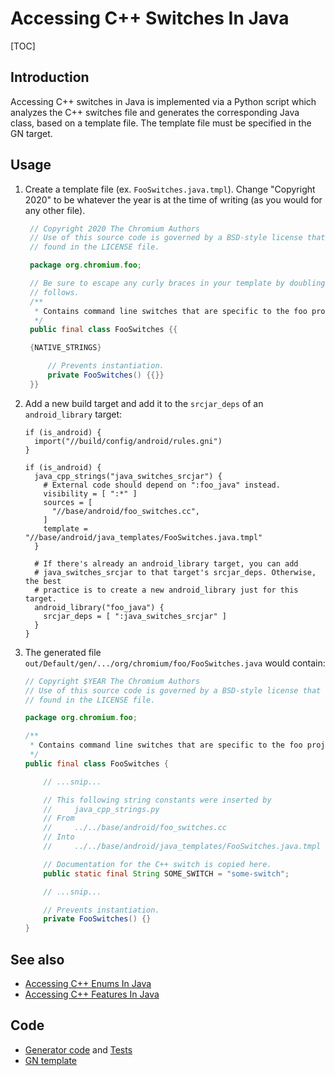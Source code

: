 # Accessing C++ Switches In Java

[TOC]

## Introduction

Accessing C++ switches in Java is implemented via a Python script which analyzes
the C++ switches file and generates the corresponding Java class, based on a
template file. The template file must be specified in the GN target.

## Usage

1. Create a template file (ex. `FooSwitches.java.tmpl`). Change "Copyright
   2020" to be whatever the year is at the time of writing (as you would for any
   other file).
   ```java
    // Copyright 2020 The Chromium Authors
    // Use of this source code is governed by a BSD-style license that can be
    // found in the LICENSE file.

    package org.chromium.foo;

    // Be sure to escape any curly braces in your template by doubling as
    // follows.
    /**
     * Contains command line switches that are specific to the foo project.
     */
    public final class FooSwitches {{

    {NATIVE_STRINGS}

        // Prevents instantiation.
        private FooSwitches() {{}}
    }}
   ```

2. Add a new build target and add it to the `srcjar_deps` of an
   `android_library` target:

    ```gn
    if (is_android) {
      import("//build/config/android/rules.gni")
    }

    if (is_android) {
      java_cpp_strings("java_switches_srcjar") {
        # External code should depend on ":foo_java" instead.
        visibility = [ ":*" ]
        sources = [
          "//base/android/foo_switches.cc",
        ]
        template = "//base/android/java_templates/FooSwitches.java.tmpl"
      }

      # If there's already an android_library target, you can add
      # java_switches_srcjar to that target's srcjar_deps. Otherwise, the best
      # practice is to create a new android_library just for this target.
      android_library("foo_java") {
        srcjar_deps = [ ":java_switches_srcjar" ]
      }
    }
    ```

3. The generated file `out/Default/gen/.../org/chromium/foo/FooSwitches.java`
   would contain:

    ```java
    // Copyright $YEAR The Chromium Authors
    // Use of this source code is governed by a BSD-style license that can be
    // found in the LICENSE file.

    package org.chromium.foo;

    /**
     * Contains command line switches that are specific to the foo project.
     */
    public final class FooSwitches {

        // ...snip...

        // This following string constants were inserted by
        //     java_cpp_strings.py
        // From
        //     ../../base/android/foo_switches.cc
        // Into
        //     ../../base/android/java_templates/FooSwitches.java.tmpl

        // Documentation for the C++ switch is copied here.
        public static final String SOME_SWITCH = "some-switch";

        // ...snip...

        // Prevents instantiation.
        private FooSwitches() {}
    }
    ```

## See also
* [Accessing C++ Enums In Java](android_accessing_cpp_enums_in_java.md)
* [Accessing C++ Features In Java](android_accessing_cpp_features_in_java.md)

## Code
* [Generator
code](https://cs.chromium.org/chromium/src/build/android/gyp/java_cpp_strings.py?dr=C&sq=package:chromium)
and
[Tests](https://cs.chromium.org/chromium/src/build/android/gyp/java_cpp_strings_tests.py?dr=C&sq=package:chromium)
* [GN
template](https://cs.chromium.org/chromium/src/build/config/android/rules.gni?sq=package:chromium&dr=C)
